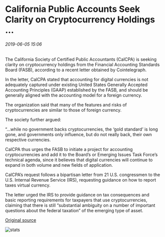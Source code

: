 # California Public Accounts Seek Clarity on Cryptocurrency Holdings ...

###### 2019-06-05 15:06

The California Society of Certified Public Accountants (CalCPA) is seeking clarity on cryptocurrency holdings from the Financial Accounting Standards Board (FASB), according to a recent letter obtained by Cointelegraph.

In the letter, CalCPA stated that accounting for digital currencies is not adequately captured under existing United States Generally Accepted Accounting Principles (GAAP) established by the FASB, and should be generally aligned with the accounting model for a foreign currency.

The organization said that many of the features and risks of cryptocurrencies are similar to those of foreign currency.

The society further argued:

“...while no government backs cryptocurrencies, the ‘gold standard’ is long gone, and governments only influence, but do not really back, their own respective currencies.

CalCPA thus urges the FASB to initiate a project for accounting cryptocurrencies and add it to the Board’s or Emerging Issues Task Force’s technical agenda, since it believes that digital currencies will continue to expand in both volume and new fields of application.

CalCPA’s request follows a bipartisan letter from 21 U.S. congressmen to the U.S. Internal Revenue Service (IRS), requesting guidance on how to report taxes virtual currency.

The letter urged the IRS to provide guidance on tax consequences and basic reporting requirements for taxpayers that use cryptocurrencies, claiming that there is still “substantial ambiguity on a number of important questions about the federal taxation” of the emerging type of asset.

[Original source](https://cointelegraph.com/news/california-public-accounts-seek-clarity-on-cryptocurrency-holdings)

![stats](https://c.statcounter.com/11760860/0/a89fa40b/1/ "stats")